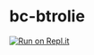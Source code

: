 # bc-btrolie
[![Run on Repl.it](https://repl.it/badge/github/yosif11/bc-btrolie)](https://repl.it/github/yosif11/bc-btrolie)